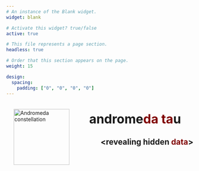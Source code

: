 ```yaml
---
# An instance of the Blank widget.
widget: blank

# Activate this widget? true/false
active: true

# This file represents a page section.
headless: true

# Order that this section appears on the page.
weight: 15

design:
  spacing:
    padding: ["0", "0", "0", "0"]
---
```


<img align="left" width="150" height="150" src="/home/intro_files/andromeda-constellation.svg" alt="Andromeda constellation" hspace=20 vspace=20>

<style type="text/css">

h1 {
  text-align: center;
}
</style>

# <big>androme<span style="color:maroon">da ta</span>u</big>

## <span style="float:right"><revealing hidden <span style="color:maroon">data</span>></span>
